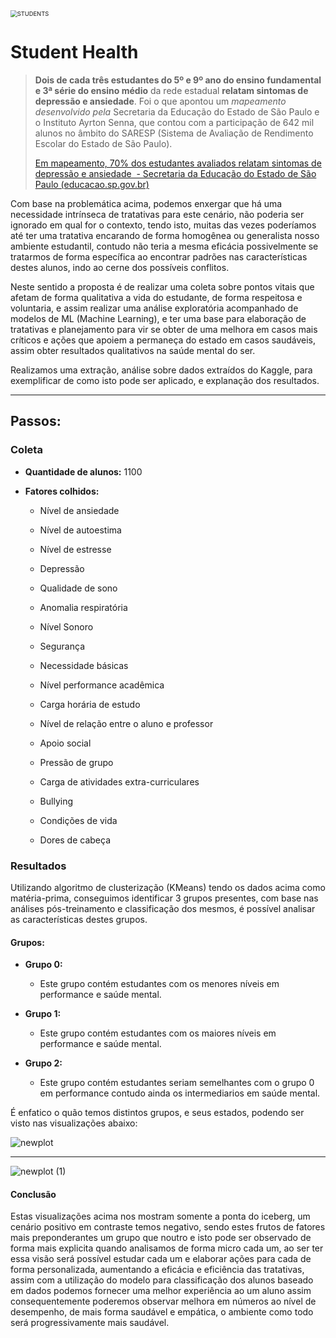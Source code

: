 

<img title="" src="file:///E:/Python/Analise%20de%20Dados/Analise%20de%20Dados/Students/static/img/STUDENTS.gif" alt="STUDENTS" style="zoom:67%;" data-align="center">

# Student Health



> **Dois de cada três estudantes do 5º e 9º ano do ensino fundamental e 3ª série do ensino médio** da rede estadual **relatam sintomas de depressão e ansiedade**. Foi o que apontou um _mapeamento desenvolvido pela_ Secretaria da Educação do Estado de São Paulo e o Instituto Ayrton Senna, que contou com a participação de 642 mil alunos no âmbito do SARESP (Sistema de Avaliação de Rendimento Escolar do Estado de São Paulo).
> 
> [Em mapeamento, 70% dos estudantes avaliados relatam sintomas de depressão e ansiedade  - Secretaria da Educação do Estado de São Paulo (educacao.sp.gov.br)](https://www.educacao.sp.gov.br/em-mapeamento-70-dos-estudantes-avaliados-relatam-sintomas-de-depressao-e-ansiedade/)



Com base na problemática acima, podemos enxergar que há uma necessidade intrínseca de tratativas para este cenário, não poderia ser ignorado em qual for o contexto, tendo isto, muitas das vezes poderíamos até ter uma tratativa encarando de forma homogênea ou generalista nosso ambiente estudantil, contudo não teria a mesma eficácia possivelmente se tratarmos de forma específica ao encontrar padrões nas características destes alunos, indo ao cerne dos possíveis conflitos.

Neste sentido a proposta é de realizar uma coleta sobre pontos vitais que afetam de forma qualitativa a vida do estudante, de forma respeitosa e voluntaria, e assim realizar uma análise exploratória acompanhado de modelos de ML (Machine Learning), e ter uma base para elaboração de tratativas e planejamento para vir se obter de uma melhora em casos mais críticos e ações que apoiem a permaneça do estado em casos saudáveis, assim obter resultados qualitativos na saúde mental do ser.

Realizamos uma extração, análise sobre dados extraídos do Kaggle, para exemplificar de como isto pode ser aplicado, e explanação dos resultados.



 ---------



## Passos:

### Coleta

- **Quantidade de alunos:** 1100

- **Fatores colhidos:**
  
  - Nível de ansiedade
  
  - Nível de autoestima
  
  - Nível de estresse
  
  - Depressão
  
  - Qualidade de sono
  
  - Anomalia respiratória
  
  - Nível Sonoro
  
  - Segurança
  
  - Necessidade básicas
  
  - Nível performance acadêmica
  
  - Carga horária de estudo
  
  - Nível de relação entre o aluno e professor
  
  - Apoio social
  
  - Pressão de grupo
  
  - Carga de atividades extra-curriculares
  
  - Bullying
  
  - Condições de vida
  
  - Dores de cabeça
    
    

### Resultados

Utilizando algoritmo de clusterização (KMeans) tendo os dados acima como matéria-prima, conseguimos identificar 3 grupos presentes, com base nas análises pós-treinamento e classificação dos mesmos, é possível analisar as características destes grupos.



#### Grupos:

- **Grupo 0:**
  
  - Este grupo contém estudantes com os menores níveis em performance e saúde mental.

- **Grupo 1:** 
  
  - Este grupo contém estudantes com os maiores níveis em performance e saúde mental.

- **Grupo 2:**
  
  - Este grupo contém estudantes seriam semelhantes com o grupo 0 em performance contudo ainda os intermediarios em saúde mental.
    
    

É enfatico o quão temos distintos grupos, e seus estados, podendo ser visto nas visualizações abaixo:



![newplot](C:\Users\migue\Downloads\newplot.png)



--------



![newplot (1)](C:\Users\migue\Downloads\newplot%20(1).png)



#### Conclusão

Estas visualizações acima nos mostram somente a ponta do iceberg, um cenário positivo em contraste temos negativo, sendo estes frutos de fatores mais preponderantes um grupo que noutro e isto pode ser observado de forma mais explicita quando analisamos de forma micro cada um, ao ser ter essa visão será possível estudar cada um e elaborar ações para cada de forma personalizada, aumentando a eficácia e eficiência das tratativas, assim com a utilização do modelo para classificação dos alunos baseado em dados podemos fornecer uma melhor experiência ao um aluno assim consequentemente poderemos observar melhora em números ao nível de desempenho, de mais forma saudável e empática, o ambiente como todo será progressivamente mais saudável.
